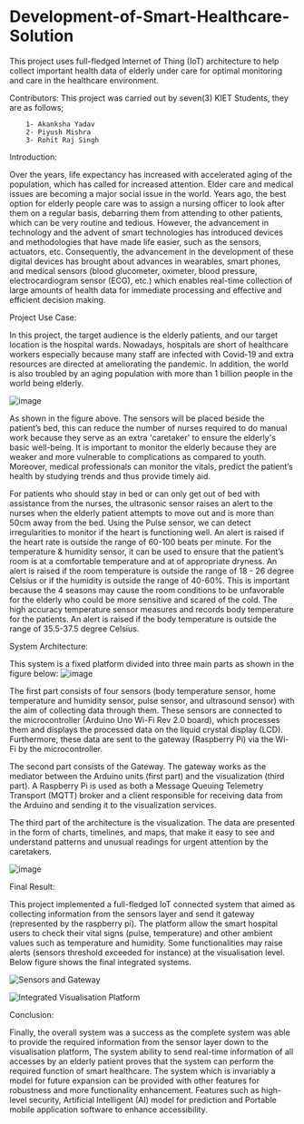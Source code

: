 # Development-of-Smart-Healthcare-Solution
This project uses full-fledged Internet of Thing (IoT) architecture to help collect important health data of elderly under care for optimal monitoring and care in the healthcare environment.

Contributors: This project was carried out by seven(3) KIET Students, they are as follows;

		1- Akanksha Yadav
		2- Piyush Mishra
		3- Rohit Raj Singh 
		


Introduction:

Over the years, life expectancy has increased with accelerated aging of the population, which has called for increased attention. Elder care and medical issues are becoming a major social issue in the world. Years ago, the best option for elderly people care was to assign a nursing officer to look after them on a regular basis, debarring them from attending to other patients, which can be very routine and tedious. However, the advancement in technology and the advent of smart technologies has introduced devices and methodologies that have made life easier, such as the sensors, actuators, etc. 
Consequently, the advancement in the development of these digital devices has brought about advances in wearables, smart phones, and medical sensors (blood glucometer, oximeter, blood pressure, electrocardiogram sensor (ECG), etc.) which enables real-time collection of large amounts of health data for immediate processing and effective and efficient decision making. 


Project Use Case:

In this project, the target audience is the elderly patients, and our target location is the hospital wards. Nowadays, hospitals are short of healthcare workers especially because many staff are infected with Covid-19 and extra resources are directed at ameliorating the pandemic. In addition, the world is also troubled by an aging population with more than 1 billion people in the world being elderly. 

![image](https://user-images.githubusercontent.com/16369782/181297172-264bd5d8-f799-429a-8ee2-8ad38453df78.png)
            
                                                      
As shown in the figure above. The sensors will be placed beside the patient’s bed, this can reduce the number of nurses required to do manual work because they serve as an extra 'caretaker' to ensure the elderly's basic well-being. It is important to monitor the elderly because they are weaker and more vulnerable to complications as compared to youth. Moreover, medical professionals can monitor the vitals, predict the patient’s health by studying trends and thus provide timely aid.


For patients who should stay in bed or can only get out of bed with assistance from the nurses, the ultrasonic sensor raises an alert to the nurses when the elderly patient attempts to move out and is more than 50cm away from the bed. Using the Pulse sensor, we can detect irregularities to monitor if the heart is functioning well. An alert is raised if the heart rate is outside the range of 60-100 beats per minute. For the temperature & humidity sensor, it can be used to ensure that the patient’s room is at a comfortable temperature and at of appropriate dryness. An alert is raised if the room temperature is outside the range of 18 - 26 degree Celsius or if the humidity is outside the range of 40-60%. This is important because the 4 seasons may cause the room conditions to be unfavorable for the elderly who could be more sensitive and scared of the cold. The high accuracy temperature sensor measures and records body temperature for the patients. An alert is raised if the body temperature is outside the range of 35.5-37.5 degree Celsius.

System Architecture:

This system is a fixed platform divided into three main parts as shown in the figure below:
![image](https://user-images.githubusercontent.com/16369782/181297343-fcc48326-083d-451b-b19f-ea79620c62ef.png)


The first part consists of four sensors (body temperature sensor, home temperature and humidity sensor, pulse sensor, and ultrasound sensor) with the aim of collecting data through them. These sensors are connected to the microcontroller (Arduino Uno Wi-Fi Rev 2.0 board), which processes them and displays the processed data on the liquid crystal display (LCD). Furthermore, these data are sent to the gateway (Raspberry Pi) via the Wi-Fi by the microcontroller. 

The second part consists of the Gateway. The gateway works as the mediator between the Arduino units (first part) and the visualization (third part). A Raspberry Pi is used as both a Message Queuing Telemetry Transport (MQTT) broker and a client responsible for receiving data from the Arduino and sending it to the visualization services. 

The third part of the architecture is the visualization. The data are presented in the form of charts, timelines, and maps, that make it easy to see and understand patterns and unusual readings for urgent attention by the caretakers.

![image](https://user-images.githubusercontent.com/16369782/181298953-d3e3dd6a-9a72-4124-af0c-b0409c4fba8a.png)


Final Result:

This project implemented a full-fledged IoT connected system that aimed as collecting information from the sensors layer and send it gateway (represented by the raspberry pi). The platform allow the smart hospital users to check their vital signs (pulse, temperature) and other ambient values such as temperature and humidity. Some functionalities may raise alerts (sensors threshold exceeded for instance) at the visualisation level. Below figure shows the final integrated systems.

![Sensors and Gateway](https://user-images.githubusercontent.com/16369782/181306941-789c75f5-9005-44d3-bb1e-ce8bf1d4b529.png)

![Integrated Visualisation Platform](https://user-images.githubusercontent.com/16369782/181307027-abe8875f-30cd-470c-82d7-39c2021d3f8d.png)


Conclusion:

Finally, the overall system was a success as the complete system was able to provide the required information from the sensor layer down to the visualisation platform, The system ability to send real-time information of all accesses by an elderly patient proves that the system can perform the required function of smart healthcare. The system which is invariably a model for future expansion can be provided with other features for robustness and more functionality enhancement. Features such as high-level security, Artificial Intelligent (AI) model for prediction and Portable mobile application software to enhance accessibility.
